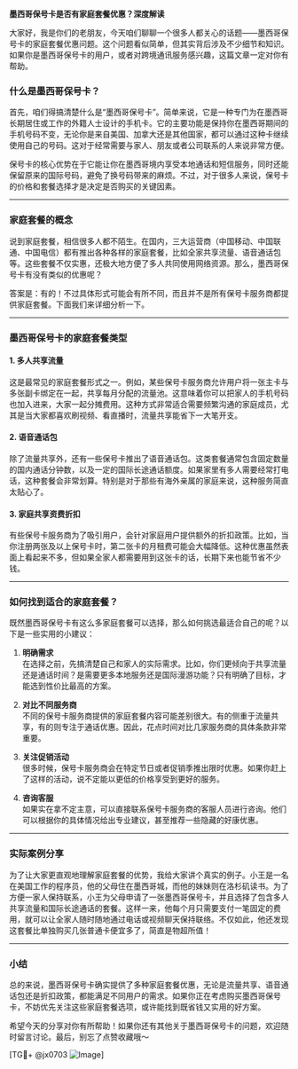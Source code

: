**墨西哥保号卡是否有家庭套餐优惠？深度解读**

大家好，我是你们的老朋友，今天咱们聊聊一个很多人都关心的话题——墨西哥保号卡的家庭套餐优惠问题。这个问题看似简单，但其实背后涉及不少细节和知识。如果你是墨西哥保号卡的用户，或者对跨境通讯服务感兴趣，这篇文章一定对你有帮助。

### 什么是墨西哥保号卡？

首先，咱们得搞清楚什么是“墨西哥保号卡”。简单来说，它是一种专门为在墨西哥长期居住或工作的外籍人士设计的手机卡。它的主要功能是保持你在墨西哥期间的手机号码不变，无论你是来自美国、加拿大还是其他国家，都可以通过这种卡继续使用自己的号码。这对于经常需要与家人、朋友或者公司联系的人来说非常方便。

保号卡的核心优势在于它能让你在墨西哥境内享受本地通话和短信服务，同时还能保留原来的国际号码，避免了换号码带来的麻烦。不过，对于很多人来说，保号卡的价格和套餐选择才是决定是否购买的关键因素。

---

### 家庭套餐的概念

说到家庭套餐，相信很多人都不陌生。在国内，三大运营商（中国移动、中国联通、中国电信）都有推出各种各样的家庭套餐，比如全家共享流量、语音通话包等。这些套餐不仅实惠，还极大地方便了多人共同使用网络资源。那么，墨西哥保号卡有没有类似的优惠呢？

答案是：有的！不过具体形式可能会有所不同，而且并不是所有保号卡服务商都提供家庭套餐。下面我们来详细分析一下。

---

### 墨西哥保号卡的家庭套餐类型

#### 1. **多人共享流量**
这是最常见的家庭套餐形式之一。例如，某些保号卡服务商允许用户将一张主卡与多张副卡绑定在一起，共享每月分配的流量池。这意味着你可以把家人的手机号码也加入进来，大家一起分摊费用。这种方式非常适合需要频繁沟通的家庭成员，尤其是当大家都喜欢刷视频、看直播时，流量共享能省下一大笔开支。

#### 2. **语音通话包**
除了流量共享外，还有一些保号卡推出了语音通话包。这类套餐通常包含固定数量的国内通话分钟数，以及一定的国际长途通话额度。如果家里有多人需要经常打电话，这种套餐会非常划算。特别是对于那些有海外亲属的家庭来说，这种服务简直太贴心了。

#### 3. **家庭共享资费折扣**
有些保号卡服务商为了吸引用户，会针对家庭用户提供额外的折扣政策。比如，当你注册两张及以上保号卡时，第二张卡的月租费可能会大幅降低。这种优惠虽然表面上看起来不多，但如果全家人都需要用到这张卡的话，长期下来也能节省不少钱。

---

### 如何找到适合的家庭套餐？

既然墨西哥保号卡有这么多家庭套餐可以选择，那么如何挑选最适合自己的呢？以下是一些实用的小建议：

1. **明确需求**  
   在选择之前，先搞清楚自己和家人的实际需求。比如，你们更倾向于共享流量还是通话时间？是需要更多本地服务还是国际漫游功能？只有明确了目标，才能选到性价比最高的方案。

2. **对比不同服务商**  
 不同的保号卡服务商提供的家庭套餐内容可能差别很大。有的侧重于流量共享，有的则专注于通话优惠。因此，花点时间对比几家服务商的具体条款非常重要。

3. **关注促销活动**  
 很多时候，保号卡服务商会在特定节日或者促销季推出限时优惠。如果你赶上了这样的活动，说不定能以更低的价格享受到更好的服务。

4. **咨询客服**  
 如果实在拿不定主意，可以直接联系保号卡服务商的客服人员进行咨询。他们可以根据你的具体情况给出专业建议，甚至推荐一些隐藏的好康优惠。

---

### 实际案例分享

为了让大家更直观地理解家庭套餐的优势，我给大家讲个真实的例子。小王是一名在美国工作的程序员，他的父母住在墨西哥城，而他的妹妹则在洛杉矶读书。为了方便一家人保持联系，小王为父母申请了一张墨西哥保号卡，并且选择了包含多人共享流量和国际长途通话的套餐。这样一来，他每个月只需要支付一笔固定的费用，就可以让全家人随时随地通过电话或视频聊天保持联络。不仅如此，他还发现这套餐比单独购买几张普通卡便宜多了，简直是物超所值！

---

### 小结

总的来说，墨西哥保号卡确实提供了多种家庭套餐优惠，无论是流量共享、语音通话包还是折扣政策，都能满足不同用户的需求。如果你正在考虑购买墨西哥保号卡，不妨优先关注这些家庭套餐选项，或许能找到既省钱又实用的好方案。

希望今天的分享对你有所帮助！如果你还有其他关于墨西哥保号卡的问题，欢迎随时留言讨论。最后，别忘了点赞收藏哦～

[TG💪+ @jx0703 ![Image](https://github.com/user-attachments/assets/dbca1d08-cadb-493c-b0ec-ad6f7a83f270)]